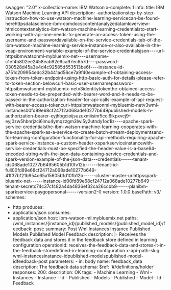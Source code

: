swagger: "2.0"
x-collection-name: IBM Watson
x-complete: 1
info:
  title: IBM Watson Machine Learning API
  description: -authorizationstep-by-step-instruction-how-to-use-watson-machine-learning-servicecan-be-found-herehttpsdatascience-ibm-comdocscontentanalyzedatamloverview-htmlcontextanalytics-ibm-watson-machine-learning-credentialsto-start-working-with-api-one-needs-to-generate-an-access-token-using-the-username-and-passwordavailable-on-the-service-credentials-tab-of-the-ibm-watson-machine-learning-service-instance-or-also-available-in-the-vcap-environment-variable-example-of-the-service-credentialsjson----url-httpsibmwatsonml-mybluemix-net----username-c1ef4b802ee2458eab92e9ca97ec657d----password-030528d45a3e4d4c92585d553513be6f----instance-id-a751c209954edc32b441ad56ce7a9f40example-of-obtaining-access-token-from-token-endpoint-using-http-basic-auth-for-details-please-refer-to-token-section-belowcurl-basic-user-usernamepassword-httpsibmwatsonml-mybluemix-netv3identitytokenthe-obtained-access-token-needs-to-be-prepended-with-bearer-word-and-it-needs-to-be-passed-in-the-authorization-header-for-api-calls-example-of-api-request-with-bearer-access-tokencurl-httpsibmwatsonml-mybluemix-netv3wml-instances00fd89e68cf24712a068ade10277b649published-models-h-authorization-bearer-eyjhbgcioijsuzuxmiisinr5cci6ikpxvcj9-eyj0zw5hbnrjzci6imu4ymqzzgm3lwi5y2utndy1oc1iz----apache-spark-service-credentialsthe-ibm-watson-machine-learning-cooperates-with-the-apache-spark-as-a-service-to-create-batch-stream-deploymentsand-for-learning-configuration-functionality-for-api-methods-requiring-apache-spark-service-instance-a-custom-header-xsparkserviceinstancewith-service-credentials-must-be-specified-the-header-value-is-a-base64-encoded-string-with-the-json-data-containing-service-credentials-and-spark-version-example-of-the-json-data---credentials------tenant-ids068ade10277b6495605b1d10fv12b------tenant-id-full00fd89e68cf24712a068ade10277b649-41f37bf21b954c65a15605b1d10fb12b------cluster-master-urlhttpsspark-bluemix-net------instance-id00fd89e68cf24712a068ade10277b649------tenant-secretc74c37cf482a4da4836ef32ca26ccbb9------planibm-sparkservice-paygopersonal------version2-0
  version: 1.0.0
basePath: v3/
schemes:
- http
produces:
- application/json
consumes:
- application/json
host: ibm-watson-ml.mybluemix.net
paths:
  /wml_instances/{instance_id}/published_models/{published_model_id}/feedback:
    post:
      summary: Post Wml Instances Instance Published Models Published Model Feedback
      description: |-
        Receives the feedback data and stores it in the feedback store
        defined in learning configuration
      operationId: receives-the-feedback-data-and-stores-it-in-the-feedback-storedefined-in-learning-configuration
      x-api-path-slug: wml-instancesinstance-idpublished-modelspublished-model-idfeedback-post
      parameters:
      - in: body
        name: feedback_data
        description: The feedback data
        schema:
          $ref: '#/definitions/holder'
      responses:
        200:
          description: OK
      tags:
      - Machine Learning
      - Wml
      - Instances
      - Instance
      - Id
      - Published
      - Models
      - Published
      - Model
      - Id
      - Feedback
